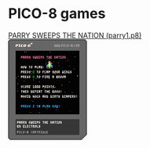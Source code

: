 # PICO-8 games

<a href="http://electroly.com/games/parry1.html">
PARRY SWEEPS THE NATION (parry1.p8)<br>
<img src="https://raw.githubusercontent.com/electroly/games/main/parry1.p8.png"></a>
